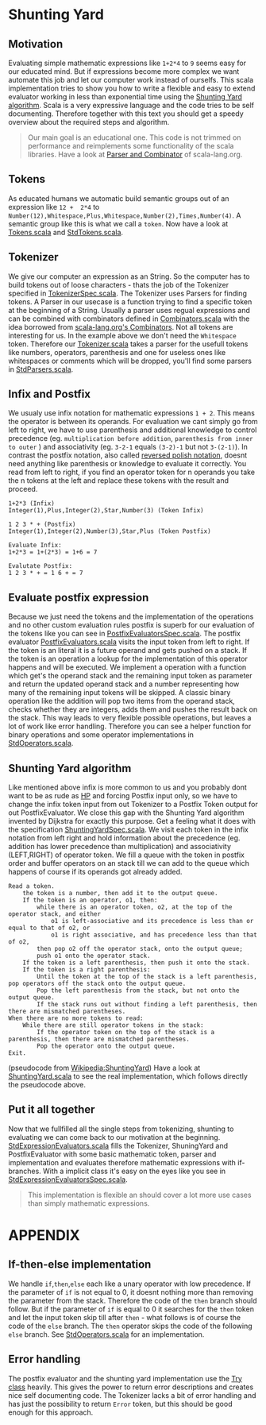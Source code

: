 Shunting Yard
=============

Motivation
--------

Evaluating simple mathematic expressions like `1+2*4` to `9` seems easy for our educated mind.
But if expressions become more complex we want automate this job and let our computer work instead of ourselfs.
This scala implementation tries to show you how to write a flexible and easy to extend evaluator working in less than exponential time using the [Shunting Yard algorithm](http://en.wikipedia.org/wiki/Shunting-yard_algorithm).
Scala is a very expressive language and the code tries to be self documenting. Therefore together with this text you should get a speedy overview about the required steps and algorithm.

> Our main goal is an educational one. This code is not trimmed on performance and reimplements some functionality of the scala libraries. Have a look at [Parser and Combinator](http://www.scala-lang.org/api/2.11.5/scala-parser-combinators/#package) of scala-lang.org.


Tokens
------

As educated humans we automatic build semantic groups out of an expression like `12 +  2*4` to `Number(12),Whitespace,Plus,Whitespace,Number(2),Times,Number(4)`.
A semantic group like this is what we call a `token`.
Now have a look at [Tokens.scala](./src/main/scala/Tokens.scala) and [StdTokens.scala](./src/main/scala/StdTokens.scala).

Tokenizer
---------

We give our computer an expression as an String. So the computer has to build tokens out of loose characters - thats the job of the Tokenizer specified in [TokenizerSpec.scala](./src/test/scala/TokenizerSpec.scala).
The Tokenizer uses Parsers for finding tokens. A Parser in our usecase is a function trying to find a specific token at the beginning of a String.
Usually a parser uses regual expressions and can be combined with combinators defined in [Combinators.scala](./src/main/scala/util/Combinators.scala) with the idea borrowed from [scala-lang.org's Combinators](https://wiki.scala-lang.org/display/SW/Parser+Combinators--Getting+Started).
Not all tokens are interesting for us. In the example above we don't need the `Whitespace` token.
Therefore our [Tokenizer.scala](./src/main/scala/Tokenizer.scala) takes a parser for the usefull tokens like numbers, operators, parenthesis and one for useless ones like whitespaces or comments which will be dropped, you'll find some parsers in [StdParsers.scala](./src/main/scala/StdParsers.scala).

Infix and Postfix
-----------------

We usualy use infix notation for mathematic expressions `1 + 2`. This means the operator is between its operands. For evaluation we cant simply go from left to right, we have to use parenthesis and additional knowledge to control precedence (eg. `multiplication before addition`, `parenthesis from inner to outer` ) and associativity (eg. `3-2-1` equals `(3-2)-1` but not `3-(2-1)`).
In contrast the postfix notation, also called [reversed polish notation](http://en.wikipedia.org/wiki/Reverse_Polish_notation), doesnt need anything like parenthesis or knowledge to evaluate it correctly. You read from left to right, if you find an operator token for n operands you take the n tokens at the left and replace these tokens with the result and proceed.
```
1+2*3 (Infix)
Integer(1),Plus,Integer(2),Star,Number(3) (Token Infix)

1 2 3 * + (Postfix)
Integer(1),Integer(2),Number(3),Star,Plus (Token Postfix)

Evaluate Infix:
1+2*3 = 1+(2*3) = 1+6 = 7

Evalutate Postfix:
1 2 3 * + = 1 6 + = 7
```

Evaluate postfix expression
---------------------------

Because we just need the tokens and the implementation of the operations and no other custom evaluation rules postfix is superb for our evaluation of the tokens like you can see in [PostfixEvaluatorsSpec.scala](./src/test/scala/PostfixEvaluatorsSpec.scala).
The postfix evaluator [PostfixEvaluators.scala](./src/main/scala/PostfixEvaluators.scala) visits the input token from left to right.
If the token is an literal it is a future operand and gets pushed on a stack. If the token is an operation a lookup for the implementation of this operator happens and will be executed.
We implement a operation with a function which get's the operand stack and the remaining input token as parameter and return the updated operand stack and a number representing how many of the remaining input tokens will be skipped.
A classic binary operation like the addition will pop two items from the operand stack, checks whether they are integers, adds them and pushes the result back on the stack.
This way leads to very flexible possible operations, but leaves a lot of work like error handling. Therefore you can see a helper function for binary operations and some operator implementations in [StdOperators.scala](./src/main/scala/StdOperators.scala).

Shunting Yard algorithm
-----------------------

Like mentioned above infix is more common to us and you probably dont want to be as rude as [HP](http://en.wikipedia.org/wiki/HP-10C_series) and forcing Postfix input only, so we have to change the infix token input from out Tokenizer to a Postfix Token output for out PostfixEvaluator. We close this gap with the Shunting Yard algorithm invented by Dijkstra for exactly this purpose.
Get a feeling what it does with the specification [ShuntingYardSpec.scala](./src/test/scala/ShuntingYardSpec.scala).
We visit each token in the infix notation from left right and hold information about the precedence (eg. addition has lower precedence than multiplication) and associativity (LEFT,RIGHT) of operator token. We fill a queue with the token in postfix order and buffer operators on an stack till we can add to the queue which happens of course if its operands got already added.
```
Read a token.
	the token is a number, then add it to the output queue.
	If the token is an operator, o1, then:
		while there is an operator token, o2, at the top of the operator stack, and either
	    	o1 is left-associative and its precedence is less than or equal to that of o2, or
        	o1 is right associative, and has precedence less than that of o2,
        then pop o2 off the operator stack, onto the output queue;
		push o1 onto the operator stack.
	If the token is a left parenthesis, then push it onto the stack.
	If the token is a right parenthesis:
		Until the token at the top of the stack is a left parenthesis, pop operators off the stack onto the output queue.
		Pop the left parenthesis from the stack, but not onto the output queue.
		If the stack runs out without finding a left parenthesis, then there are mismatched parentheses.
When there are no more tokens to read:
	While there are still operator tokens in the stack:
		If the operator token on the top of the stack is a parenthesis, then there are mismatched parentheses.
		Pop the operator onto the output queue.
Exit.
```
(pseudocode from [Wikipedia:ShuntingYard](http://en.wikipedia.org/wiki/Shunting-yard_algorithm#The_algorithm_in_detail))
Have a look at [ShuntingYard.scala](./src/main/scala/ShuntingYard.scala) to see the real implementation, which follows directly the pseudocode above.

Put it all together
---------------

Now that we fullfilled all the single steps from tokenizing, shunting to evaluating we can come back to our motivation at the beginning. [StdExpressionEvaluators.scala](./src/main/scala/StdExpressionEvaluators.scala) fills the Tokenizer, ShuningYard and PostfixEvaluator with some basic mathematic token, parser and implementation and evaluates therefore mathematic expressions with if-branches.
With a implicit class it's easy on the eyes like you see in [StdExpressionEvaluatorsSpec.scala](./src/test/scala/StdExpressionEvaluatorsSpec.scala).

> This implementation is flexible an should cover a lot more use cases than simply mathematic expressions.

APPENDIX
========


If-then-else implementation
------------

We handle `if`,`then`,`else` each like a unary operator with low precedence.
If the parameter of `if` is not equal to 0, it doesnt nothing more than removing the parameter from the stack.
Therefore the code of the `then` branch should follow.
But if the parameter of `if` is equal to 0 it searches for the `then` token and let the input token skip till after `then` - what follows is of course the code of the `else` branch.
The `then` operator skips the code of the following `else` branch.
See [StdOperators.scala](./src/main/scala/StdOperators.scala) for an implementation.

Error handling
-----------

The postfix evaluator and the shunting yard implementation use the [Try class](http://www.scala-lang.org/files/archive/nightly/docs/library/index.html#scala.util.Try) heavily.
This gives the power to return error descriptions and creates nice self documenting code.
The Tokenizer lacks a bit of error handling and has just the possibility to return `Error` token, but this should be good enough for this approach.







